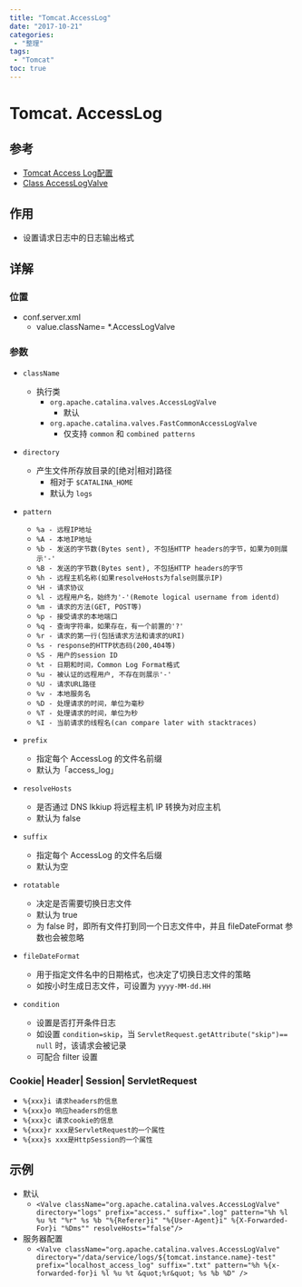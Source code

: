 ```yaml
---
title: "Tomcat.AccessLog"
date: "2017-10-21"
categories:
 - "整理"
tags:
 - "Tomcat"
toc: true
---
```



# Tomcat. AccessLog

## 参考
- [Tomcat Access Log配置](http://xiaobaoqiu.github.io/blog/2014/12/30/tomcat-access-logpei-zhi/)
- [Class AccessLogValve](https://tomcat.apache.org/tomcat-7.0-doc/api/org/apache/catalina/valves/AccessLogValve.html)

## 作用
- 设置请求日志中的日志输出格式

## 详解
### 位置
- conf.server.xml
    - value.className= *.AccessLogValve

### 参数
- `className`
    - 执行类
        - `org.apache.catalina.valves.AccessLogValve`
            - 默认
        - `org.apache.catalina.valves.FastCommonAccessLogValve`
            - 仅支持 `common` 和 `combined patterns`           
- `directory`
    - 产生文件所存放目录的[绝对|相对]路径
        - 相对于 `$CATALINA_HOME`
        - 默认为 `logs`

- `pattern`
    - `%a - 远程IP地址`
    - `%A - 本地IP地址`
    - `%b - 发送的字节数(Bytes sent), 不包括HTTP headers的字节，如果为0则展示'-'`
    - `%B - 发送的字节数(Bytes sent), 不包括HTTP headers的字节`
    - `%h - 远程主机名称(如果resolveHosts为false则展示IP)`
    - `%H - 请求协议`
    - `%l - 远程用户名，始终为'-'(Remote logical username from identd)`
    - `%m - 请求的方法(GET, POST等)`
    - `%p - 接受请求的本地端口`
    - `%q - 查询字符串，如果存在，有一个前置的'?'`
    - `%r - 请求的第一行(包括请求方法和请求的URI)`
    - `%s - response的HTTP状态码(200,404等)`
    - `%S - 用户的session ID`
    - `%t - 日期和时间，Common Log Format格式`
    - `%u - 被认证的远程用户, 不存在则展示'-'`
    - `%U - 请求URL路径`
    - `%v - 本地服务名`
    - `%D - 处理请求的时间，单位为毫秒`
    - `%T - 处理请求的时间，单位为秒`
    - `%I - 当前请求的线程名(can compare later with stacktraces)`

- `prefix`
    - 指定每个 AccessLog 的文件名前缀
    - 默认为「access_log」

- `resolveHosts`
    - 是否通过 DNS lkkiup 将远程主机 IP 转换为对应主机
    - 默认为 false

- `suffix`
    - 指定每个 AccessLog 的文件名后缀
    - 默认为空

- `rotatable`
    - 决定是否需要切换日志文件
    - 默认为 true
    - 为 false 时，即所有文件打到同一个日志文件中，并且 fileDateFormat 参数也会被忽略

- `fileDateFormat`
    - 用于指定文件名中的日期格式，也决定了切换日志文件的策略
    - 如按小时生成日志文件，可设置为 `yyyy-MM-dd.HH`

- `condition`
    - 设置是否打开条件日志
    - 如设置 `condition=skip`，当 `ServletRequest.getAttribute("skip")== null` 时，该请求会被记录
    - 可配合 filter 设置

### Cookie| Header| Session| ServletRequest
- `%{xxx}i 请求headers的信息`
- `%{xxx}o 响应headers的信息`
- `%{xxx}c 请求cookie的信息`
- `%{xxx}r xxx是ServletRequest的一个属性`
- `%{xxx}s xxx是HttpSession的一个属性`


## 示例
- 默认
    - `<Valve className="org.apache.catalina.valves.AccessLogValve" directory="logs" prefix="access." suffix=".log" pattern="%h %l %u %t "%r" %s %b "%{Referer}i" "%{User-Agent}i" %{X-Forwarded-For}i "%Dms"" resolveHosts="false"/>`
- 服务器配置
    - `<Valve className="org.apache.catalina.valves.AccessLogValve" directory="/data/service/logs/${tomcat.instance.name}-test" prefix="localhost_access_log" suffix=".txt" pattern="%h %{x-forwarded-for}i %l %u %t &quot;%r&quot; %s %b %D" />`
